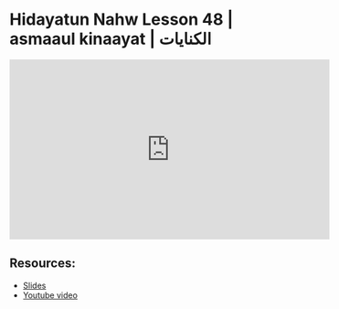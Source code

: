 # Hidayatun Nahw Lesson 48 | asmaaul kinaayat | الكنايات

<iframe width="560" height="315" src="https://www.youtube-nocookie.com/embed/afsVoci-Ej8?start=0" frameborder="0" allow="accelerometer; autoplay; encrypted-media; gyroscope; picture-in-picture" allowfullscreen="allowfullscreen"></iframe><BR>



## Resources:
- [Slides](https://github.com/arshare/resources_balagha_pdfs)
- [Youtube video](https://www.youtube.com/watch?v=afsVoci-Ej8&list=PLzn0qdi6JpdtdAyaM2yvvY1Yk9i4EpLHD&index=109)
